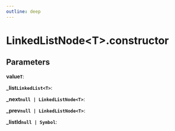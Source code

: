 ```yaml
---
outline: deep
---
```


# **LinkedListNode&lt;T&gt;.constructor**

## ****Parameters****

**value`T`**: 

**_list`LinkedList<T>`**: 

**_next`null | LinkedListNode<T>`**: 

**_prev`null | LinkedListNode<T>`**: 

**_listId`null | Symbol`**: 

